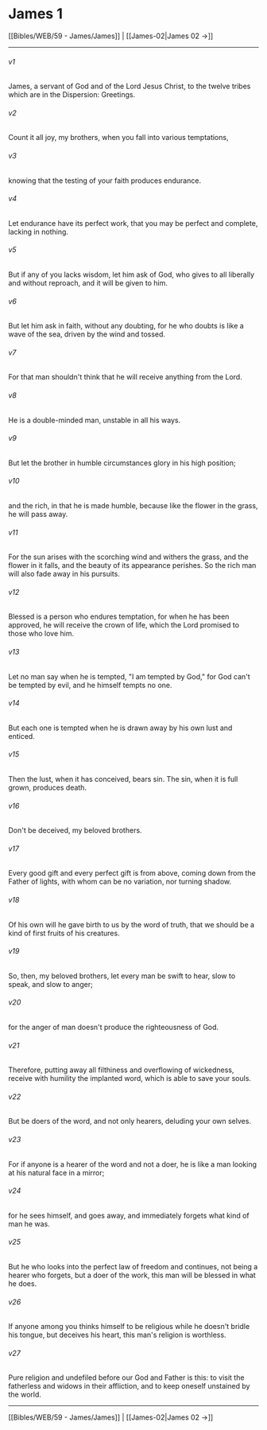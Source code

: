 # James 1

[[Bibles/WEB/59 - James/James]] | [[James-02|James 02 →]]
***



###### v1 
James, a servant of God and of the Lord Jesus Christ, to the twelve tribes which are in the Dispersion: Greetings. 

###### v2 
Count it all joy, my brothers, when you fall into various temptations, 

###### v3 
knowing that the testing of your faith produces endurance. 

###### v4 
Let endurance have its perfect work, that you may be perfect and complete, lacking in nothing. 

###### v5 
But if any of you lacks wisdom, let him ask of God, who gives to all liberally and without reproach, and it will be given to him. 

###### v6 
But let him ask in faith, without any doubting, for he who doubts is like a wave of the sea, driven by the wind and tossed. 

###### v7 
For that man shouldn't think that he will receive anything from the Lord. 

###### v8 
He is a double-minded man, unstable in all his ways. 

###### v9 
But let the brother in humble circumstances glory in his high position; 

###### v10 
and the rich, in that he is made humble, because like the flower in the grass, he will pass away. 

###### v11 
For the sun arises with the scorching wind and withers the grass, and the flower in it falls, and the beauty of its appearance perishes. So the rich man will also fade away in his pursuits. 

###### v12 
Blessed is a person who endures temptation, for when he has been approved, he will receive the crown of life, which the Lord promised to those who love him. 

###### v13 
Let no man say when he is tempted, "I am tempted by God," for God can't be tempted by evil, and he himself tempts no one. 

###### v14 
But each one is tempted when he is drawn away by his own lust and enticed. 

###### v15 
Then the lust, when it has conceived, bears sin. The sin, when it is full grown, produces death. 

###### v16 
Don't be deceived, my beloved brothers. 

###### v17 
Every good gift and every perfect gift is from above, coming down from the Father of lights, with whom can be no variation, nor turning shadow. 

###### v18 
Of his own will he gave birth to us by the word of truth, that we should be a kind of first fruits of his creatures. 

###### v19 
So, then, my beloved brothers, let every man be swift to hear, slow to speak, and slow to anger; 

###### v20 
for the anger of man doesn't produce the righteousness of God. 

###### v21 
Therefore, putting away all filthiness and overflowing of wickedness, receive with humility the implanted word, which is able to save your souls. 

###### v22 
But be doers of the word, and not only hearers, deluding your own selves. 

###### v23 
For if anyone is a hearer of the word and not a doer, he is like a man looking at his natural face in a mirror; 

###### v24 
for he sees himself, and goes away, and immediately forgets what kind of man he was. 

###### v25 
But he who looks into the perfect law of freedom and continues, not being a hearer who forgets, but a doer of the work, this man will be blessed in what he does. 

###### v26 
If anyone among you thinks himself to be religious while he doesn't bridle his tongue, but deceives his heart, this man's religion is worthless. 

###### v27 
Pure religion and undefiled before our God and Father is this: to visit the fatherless and widows in their affliction, and to keep oneself unstained by the world.

***
[[Bibles/WEB/59 - James/James]] | [[James-02|James 02 →]]
